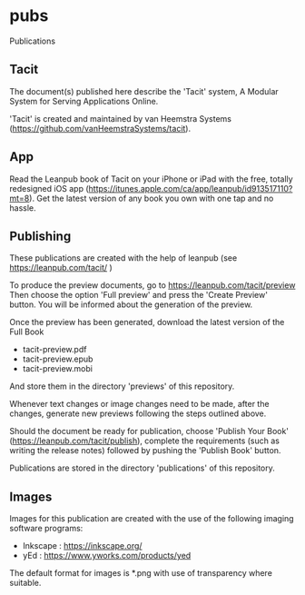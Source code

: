 # pubs
Publications

## Tacit

The document(s) published here describe the 'Tacit' system, A Modular System for Serving Applications Online.

'Tacit' is created and maintained by van Heemstra Systems (https://github.com/vanHeemstraSystems/tacit).

## App

Read the Leanpub book of Tacit on your iPhone or iPad with the free, totally redesigned iOS app (https://itunes.apple.com/ca/app/leanpub/id913517110?mt=8). Get the latest version of any book you own with one tap and no hassle.

## Publishing

These publications are created with the help of leanpub (see https://leanpub.com/tacit/ )

To produce the preview documents, go to https://leanpub.com/tacit/preview
Then choose the option 'Full preview' and press the 'Create Preview' button.
You will be informed about the generation of the preview.

Once the preview has been generated, download the latest version of the Full Book
- tacit-preview.pdf
- tacit-preview.epub
- tacit-preview.mobi

And store them in the directory 'previews' of this repository.

Whenever text changes or image changes need to be made, after the changes, generate new previews following the steps outlined above.

Should the document be ready for publication, choose 'Publish Your Book' (https://leanpub.com/tacit/publish), complete the requirements (such as writing the release notes) followed by pushing the 'Publish Book' button.

Publications are stored in the directory 'publications' of this repository.

## Images

Images for this publication are created with the use of the following imaging software programs:

- Inkscape : https://inkscape.org/
- yEd      : https://www.yworks.com/products/yed

The default format for images is *.png with use of transparency where suitable. 
